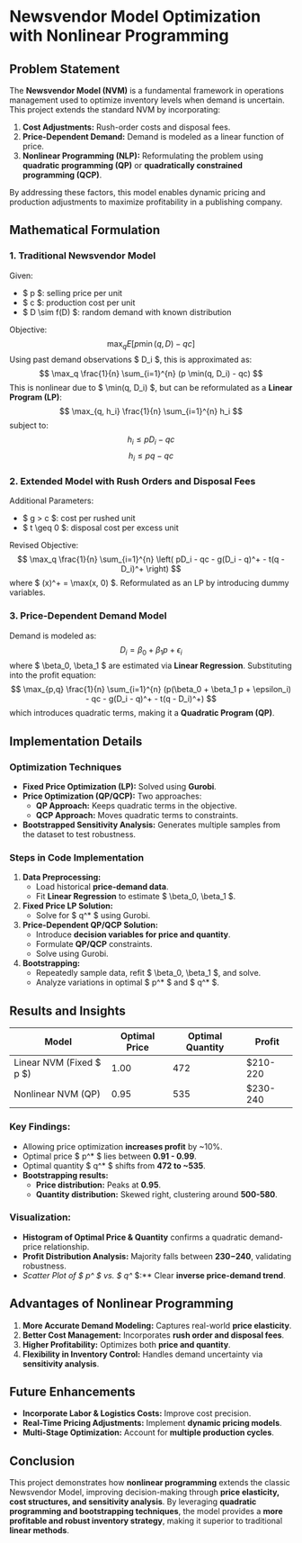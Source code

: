 # Newsvendor Model Optimization with Nonlinear Programming

## Problem Statement

The **Newsvendor Model (NVM)** is a fundamental framework in operations management used to optimize inventory levels when demand is uncertain. This project extends the standard NVM by incorporating:

1. **Cost Adjustments:** Rush-order costs and disposal fees.
2. **Price-Dependent Demand:** Demand is modeled as a linear function of price.
3. **Nonlinear Programming (NLP):** Reformulating the problem using **quadratic programming (QP)** or **quadratically constrained programming (QCP)**.

By addressing these factors, this model enables dynamic pricing and production adjustments to maximize profitability in a publishing company.

## Mathematical Formulation

### 1. **Traditional Newsvendor Model**
Given:
- $ p $: selling price per unit
- $ c $: production cost per unit
- $ D \sim f(D) $: random demand with known distribution

Objective:
$$
\max_q E[p \min(q, D) - qc]
$$
Using past demand observations $ D_i $, this is approximated as:
$$
\max_q \frac{1}{n} \sum_{i=1}^{n} (p \min(q, D_i) - qc)
$$
This is nonlinear due to $ \min(q, D_i) $, but can be reformulated as a **Linear Program (LP)**:
$$
\max_{q, h_i} \frac{1}{n} \sum_{i=1}^{n} h_i
$$
subject to:
$$
h_i \leq pD_i - qc
$$
$$
h_i \leq pq - qc
$$

### 2. **Extended Model with Rush Orders and Disposal Fees**

Additional Parameters:
- $ g > c $: cost per rushed unit
- $ t \geq 0 $: disposal cost per excess unit

Revised Objective:
$$
\max_q \frac{1}{n} \sum_{i=1}^{n} \left( pD_i - qc - g(D_i - q)^+ - t(q - D_i)^+ \right)
$$
where $ (x)^+ = \max(x, 0) $. Reformulated as an LP by introducing dummy variables.

### 3. **Price-Dependent Demand Model**
Demand is modeled as:
$$
D_i = \beta_0 + \beta_1 p + \epsilon_i
$$
where $ \beta_0, \beta_1 $ are estimated via **Linear Regression**.
Substituting into the profit equation:
$$
\max_{p,q} \frac{1}{n} \sum_{i=1}^{n} (p(\beta_0 + \beta_1 p + \epsilon_i) - qc - g(D_i - q)^+ - t(q - D_i)^+)
$$
which introduces quadratic terms, making it a **Quadratic Program (QP)**.

## Implementation Details

### **Optimization Techniques**
- **Fixed Price Optimization (LP):** Solved using **Gurobi**.
- **Price Optimization (QP/QCP):** Two approaches:
  - **QP Approach:** Keeps quadratic terms in the objective.
  - **QCP Approach:** Moves quadratic terms to constraints.
- **Bootstrapped Sensitivity Analysis:** Generates multiple samples from the dataset to test robustness.

### **Steps in Code Implementation**
1. **Data Preprocessing:**
   - Load historical **price-demand data**.
   - Fit **Linear Regression** to estimate $ \beta_0, \beta_1 $.
2. **Fixed Price LP Solution:**
   - Solve for $ q^* $ using Gurobi.
3. **Price-Dependent QP/QCP Solution:**
   - Introduce **decision variables for price and quantity**.
   - Formulate **QP/QCP** constraints.
   - Solve using Gurobi.
4. **Bootstrapping:**
   - Repeatedly sample data, refit $ \beta_0, \beta_1 $, and solve.
   - Analyze variations in optimal $ p^* $ and $ q^* $.

## Results and Insights

| Model | Optimal Price | Optimal Quantity | Profit |
|--------|--------------|-----------------|--------|
| Linear NVM (Fixed $ p $) | 1.00 | 472 | \$210-220 |
| Nonlinear NVM (QP) | 0.95 | 535 | \$230-240 |

### **Key Findings:**
- Allowing price optimization **increases profit** by ~10%.
- Optimal price $ p^* $ lies between **0.91 - 0.99**.
- Optimal quantity $ q^* $ shifts from **472 to ~535**.
- **Bootstrapping results:** 
  - **Price distribution:** Peaks at **0.95**.
  - **Quantity distribution:** Skewed right, clustering around **500-580**.

### **Visualization:**
- **Histogram of Optimal Price & Quantity** confirms a quadratic demand-price relationship.
- **Profit Distribution Analysis:** Majority falls between **$230-$240**, validating robustness.
- **Scatter Plot of $ p^* $ vs. $ q^* $:** Clear **inverse price-demand trend**.

## Advantages of Nonlinear Programming

1. **More Accurate Demand Modeling:** Captures real-world **price elasticity**.
2. **Better Cost Management:** Incorporates **rush order and disposal fees**.
3. **Higher Profitability:** Optimizes both **price and quantity**.
4. **Flexibility in Inventory Control:** Handles demand uncertainty via **sensitivity analysis**.

## Future Enhancements
- **Incorporate Labor & Logistics Costs:** Improve cost precision.
- **Real-Time Pricing Adjustments:** Implement **dynamic pricing models**.
- **Multi-Stage Optimization:** Account for **multiple production cycles**.

## Conclusion
This project demonstrates how **nonlinear programming** extends the classic Newsvendor Model, improving decision-making through **price elasticity, cost structures, and sensitivity analysis**. By leveraging **quadratic programming and bootstrapping techniques**, the model provides a **more profitable and robust inventory strategy**, making it superior to traditional **linear methods**.
